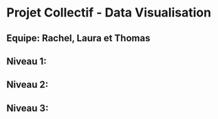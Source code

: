 # Projet Collectif - Data Visualisation

## Equipe: Rachel, Laura et Thomas

## Niveau 1:

## Niveau 2:

## Niveau 3:
